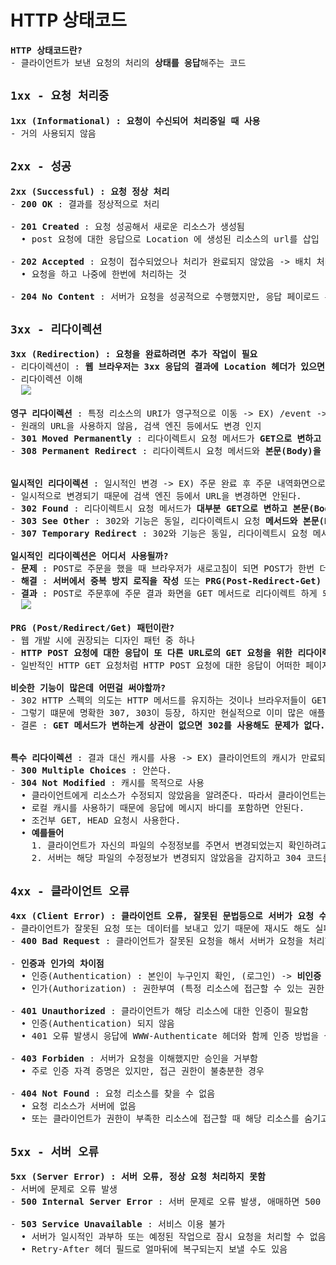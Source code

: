 # HTTP 상태코드
<pre>
<b>HTTP 상태코드란?</b>
- 클라이언트가 보낸 요청의 처리의 <b>상태를 응답</b>해주는 코드
</pre>
## `1xx - 요청 처리중`
<pre>
<b>1xx (Informational) : 요청이 수신되어 처리중일 때 사용</b>
- 거의 사용되지 않음
</pre>
## `2xx - 성공`
<pre>
<b>2xx (Successful) : 요청 정상 처리</b>
- <b>200 OK</b> : 결과를 정상적으로 처리

- <b>201 Created</b> : 요청 성공해서 새로운 리소스가 생성됨
  • post 요청에 대한 응답으로 Location 에 생성된 리소스의 url를 삽입

- <b>202 Accepted</b> : 요청이 접수되었으나 처리가 완료되지 않았음 -> 배치 처리 같은곳에서 사용
  • 요청을 하고 나중에 한번에 처리하는 것

- <b>204 No Content</b> : 서버가 요청을 성공적으로 수행했지만, 응답 페이로드 본문에 보낼 데이터가 없을 때 204 메시지만으로 성공만을 인식한다.
</pre>
## `3xx - 리다이렉션`
<pre>
<b>3xx (Redirection) : 요청을 완료하려면 추가 작업이 필요</b>
- 리다이렉션이 : <b>웹 브라우저는 3xx 응답의 결과에 Location 헤더가 있으면, Location 위치로 자동 이동(리다이렉트)</b>
- 리다이렉션 이해
  <img src="https://github.com/RyuKyeongWoo/TIL/blob/main/HTTP/img/Redirection.PNG"/>

<b>영구 리다이렉션</b> : 특정 리소스의 URI가 영구적으로 이동 -> EX) /event -> /new-event
- 원래의 URL을 사용하지 않음, 검색 엔진 등에서도 변경 인지
- <b>301 Moved Permanently</b> : 리다이렉트시 요청 메서드가 <b>GET으로 변하고 본문(Body)이 제거될 수 있음(MAY)</b>
- <b>308 Permanent Redirect</b> : 리다이렉트시 요청 메서드와 <b>본문(Body)을 유지 (301의 본문 제거 문제를 해결 함 하지만 보통 301을 쓴다)</b>


<b>일시적인 리다이렉션</b> : 일시적인 변경 -> EX) 주문 완료 후 주문 내역화면으로 이동, <b>PRG: Post/Redirect/Get</b>
- 일시적으로 변경되기 때문에 검색 엔진 등에서 URL을 변경하면 안된다.
- <b>302 Found</b> : 리다이렉트시 요청 메서드가 <b>대부분 GET으로 변하고 본문(Body)이 제거될 수 있음</b>
- <b>303 See Other</b> : 302와 기능은 동일, 리다이렉트시 요청 <b>메서드와 본문(Body) 유지 ( 요청 메서드를 변경하면 안된다.)</b>
- <b>307 Temporary Redirect</b> : 302와 기능은 동일, 리다이렉트시 요청 메서드가 <b>GET으로 변경</b>

<b>일시적인 리다이렉션은 어디서 사용될까?</b>
- <b>문제</b> : POST로 주문을 했을 때 브라우저가 새로고침이 되면 POST가 한번 더 요청 될 수 있다. -> 중복 주문이 될 수 있다.
- <b>해결</b> : <b>서버에서 중복 방지 로직을 작성</b> 또는 <b>PRG(Post-Redirect-Get) 패턴을 사용</b>한다.
- <b>결과</b> : POST로 주문후에 주문 결과 화면을 GET 메서드로 리다이렉트 하게 되면 새로 고침 해도 GET으로 결과 화면만 조회한다.
  <img src="https://github.com/RyuKyeongWoo/TIL/blob/main/HTTP/img/PRG.PNG"/>

<b>PRG (Post/Redirect/Get) 패턴이란?</b>
- 웹 개발 시에 권장되는 디자인 패턴 중 하나
- <b>HTTP POST 요청에 대한 응답이 또 다른 URL로의 GET 요청을 위한 리다이렉트(응답 코드가 3XX)여야 한다는 것</b>을 의미
- 일반적인 HTTP GET 요청처럼 HTTP POST 요청에 대한 응답이 어떠한 페이지를 직접 반환하는 것은 권장되지 않는 위험한 방식이라는 것이다.

<b>비슷한 기능이 많은데 어떤걸 써야할까?</b>
- 302 HTTP 스펙의 의도는 HTTP 메서드를 유지하는 것이나 브라우저들이 GET으로 바꿔버리고 일부는 다르게 동작한다.
- 그렇기 떄문에 명확한 307, 303이 등장, 하지만 현실적으로 이미 많은 애플리케이션 라이브러리들이 302를 기본값으로 사용
- 결론 : <b>GET 메서드가 변하는게 상관이 없으면 302를 사용해도 문제가 없다.</b>


<b>특수 리다이렉션</b> : 결과 대신 캐시를 사용 -> EX) 클라이언트의 캐시가 만료되어 서버에게 캐시 확인 요청 해줌
- <b>300 Multiple Choices</b> : 안쓴다.
- <b>304 Not Modified</b> : 캐시를 목적으로 사용
  • 클라이언트에게 리소스가 수정되지 않았음을 알려준다. 따라서 클라이언트는 로컬PC에 저장된 캐시를 재사용! -> 캐시로 리다이렉트 한다.
  • 로컬 캐시를 사용하기 때문에 응답에 메시지 바디를 포함하면 안된다.
  • 조건부 GET, HEAD 요청시 사용한다.
  • <b>예를들어</b>
    1. 클라이언트가 자신의 파일의 수정정보를 주면서 변경되었는지 확인하려고 서버에게 요청한다.
    2. 서버는 해당 파일의 수정정보가 변경되지 않았음을 감지하고 304 코드를 보내서 클라이언트가 해당 파일을 그대로 사용할 수 있게 한다.
</pre>
## `4xx - 클라이언트 오류`
<pre>
<b>4xx (Client Error) : 클라이언트 오류, 잘못된 문법등으로 서버가 요청 수행할 수 없음</b>
- 클라이언트가 잘못된 요청 또는 데이터를 보내고 있기 때문에 재시도 해도 실패
- <b>400 Bad Request</b> : 클라이언트가 잘못된 요청을 해서 서버가 요청을 처리할 수 없음(요청 파라미터나 API 스펙이 맞지 않을 때)

- <b>인증과 인가의 차이점</b>
  • 인증(Authentication) : 본인이 누구인지 확인, (로그인) -> <b>비인증 시 401 Unauthorized</b>
  • 인가(Authorization) : 권한부여 (특정 리소스에 접근할 수 있는 권한, 인증이 있어야 인가가 있음) -> <b>비인가 시 403 Forbiden</b>

- <b>401 Unauthorized</b> : 클라이언트가 해당 리소스에 대한 인증이 필요함
  • 인증(Authentication) 되지 않음
  • 401 오류 발생시 응답에 WWW-Authenticate 헤더와 함께 인증 방법을 설명해주어야 한다.

- <b>403 Forbiden</b> : 서버가 요청을 이해했지만 승인을 거부함
  • 주로 인증 자격 증명은 있지만, 접근 권한이 불충분한 경우

- <b>404 Not Found</b> : 요청 리소스를 찾을 수 없음
  • 요청 리소스가 서버에 없음
  • 또는 클라이언트가 권한이 부족한 리소스에 접근할 때 해당 리소스를 숨기고 싶을 때 사용
</pre>
## `5xx - 서버 오류`
<pre>
<b>5xx (Server Error) : 서버 오류, 정상 요청 처리하지 못함</b>
- 서버에 문제로 오류 발생
- <b>500 Internal Server Error</b> : 서버 문제로 오류 발생, 애매하면 500 오류

- <b>503 Service Unavailable</b> : 서비스 이용 불가
  • 서버가 일시적인 과부하 또는 예정된 작업으로 잠시 요청을 처리할 수 없음
  • Retry-After 헤더 필드로 얼마뒤에 복구되는지 보낼 수도 있음
</pre>
